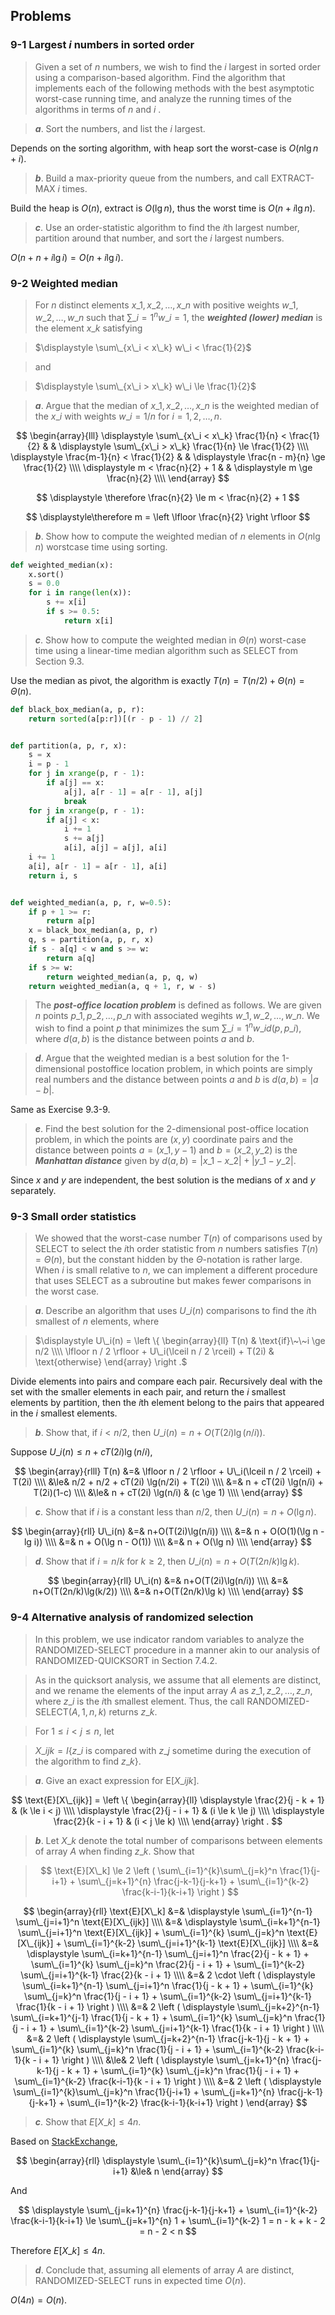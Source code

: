 ## Problems

### 9-1 Largest $i$ numbers in sorted order

> Given a set of $n$ numbers, we wish to find the $i$ largest in sorted order using a comparison-based algorithm. Find the algorithm that implements each of the following methods with the best asymptotic worst-case running time, and analyze the running times of the algorithms in terms of $n$ and $i$ .

> __*a*__. Sort the numbers, and list the $i$ largest.

Depends on the sorting algorithm, with heap sort the worst-case is $O(n\lg n + i)$.

> __*b*__. Build a max-priority queue from the numbers, and call EXTRACT-MAX $i$ times.

Build the heap is $O(n)$, extract is $O(\lg n)$, thus the worst time is $O(n + i\lg n)$.

> __*c*__. Use an order-statistic algorithm to find the $i$th largest number, partition around that number, and sort the $i$ largest numbers.

$O(n + n + i\lg i) = O(n + i\lg i)$.

### 9-2 Weighted median

> For $n$ distinct elements $x\_1, x\_2, \dots, x\_n$ with positive weights $w\_1, w\_2, \dots, w\_n$ such that $\sum\_{i=1}^n w\_i = 1$, the __*weighted (lower) median*__ is the element $x\_k$ satisfying

> $\displaystyle \sum\_{x\_i < x\_k} w\_i < \frac{1}{2}$

> and

> $\displaystyle \sum\_{x\_i > x\_k} w\_i \le \frac{1}{2}$

> __*a*__. Argue that the median of $x\_1, x\_2, \dots, x\_n$ is the weighted median of the $x\_i$ with weights $w\_i = 1/n$ for $i=1,2,\dots,n$.

$$
\begin{array}{lll}
\displaystyle \sum\_{x\_i < x\_k} \frac{1}{n} < \frac{1}{2} & &
\displaystyle \sum\_{x\_i > x\_k} \frac{1}{n} \le \frac{1}{2} \\\\
\displaystyle \frac{m-1}{n} < \frac{1}{2} & &
\displaystyle \frac{n - m}{n} \ge \frac{1}{2} \\\\
\displaystyle m < \frac{n}{2} + 1 & &
\displaystyle m \ge \frac{n}{2} \\\\
\end{array}
$$

$$
\displaystyle \therefore \frac{n}{2} \le m < \frac{n}{2} + 1
$$

$$
\displaystyle\therefore  m = \left \lfloor \frac{n}{2} \right \rfloor
$$

> __*b*__. Show how to compute the weighted median of $n$ elements in $O(n \lg n)$ worstcase time using sorting.

```python
def weighted_median(x):
    x.sort()
    s = 0.0
    for i in range(len(x)):
        s += x[i]
        if s >= 0.5:
            return x[i]
```

> __*c*__. Show how to compute the weighted median in $\Theta(n)$ worst-case time using a linear-time median algorithm such as SELECT from Section 9.3.

Use the median as pivot, the algorithm is exactly $T(n)=T(n/2)+\Theta(n) = \Theta(n)$.

```python
def black_box_median(a, p, r):
    return sorted(a[p:r])[(r - p - 1) // 2]


def partition(a, p, r, x):
    s = x
    i = p - 1
    for j in xrange(p, r - 1):
        if a[j] == x:
            a[j], a[r - 1] = a[r - 1], a[j]
            break
    for j in xrange(p, r - 1):
        if a[j] < x:
            i += 1
            s += a[j]
            a[i], a[j] = a[j], a[i]
    i += 1
    a[i], a[r - 1] = a[r - 1], a[i]
    return i, s


def weighted_median(a, p, r, w=0.5):
    if p + 1 >= r:
        return a[p]
    x = black_box_median(a, p, r)
    q, s = partition(a, p, r, x)
    if s - a[q] < w and s >= w:
        return a[q]
    if s >= w:
        return weighted_median(a, p, q, w)
    return weighted_median(a, q + 1, r, w - s)
```

> The __*post-office location problem*__ is defined as follows. We are given $n$ points $p\_1, p\_2, \dots, p\_n$ with associated wegihts $w\_1, w\_2, \dots, w\_n$. We wish to find a point $p$ that minimizes the sum $\sum\_{i=1}^n w\_i d(p, p\_i)$, where $d(a,b)$ is the distance between points $a$ and $b$.

> __*d*__. Argue that the weighted median is a best solution for the 1-dimensional postoffice location problem, in which points are simply real numbers and the distance between points $a$ and $b$ is $d(a, b) = |a - b|$.

Same as Exercise 9.3-9.

> __*e*__. Find the best solution for the 2-dimensional post-office location problem, in which the points are $(x,y)$ coordinate pairs and the distance between points $a=(x\_1, y-1)$ and $b=(x\_2, y\_2)$ is the __*Manhattan distance*__ given by $d(a,b)=|x\_1-x\_2|+|y\_1-y\_2|$.

Since $x$ and $y$ are independent, the best solution is the medians of $x$ and $y$ separately.

### 9-3 Small order statistics

> We showed that the worst-case number $T(n)$ of comparisons used by SELECT to select the $i$th order statistic from $n$ numbers satisfies $T(n)=\Theta(n)$, but the constant hidden by the $\Theta$-notation is rather large. When $i$ is small relative to $n$, we can implement a different procedure that uses SELECT as a subroutine but makes fewer comparisons in the worst case.

> __*a*__. Describe an algorithm that uses $U\_i(n)$ comparisons to find the $i$th smallest of $n$ elements, where

> $\displaystyle U\_i(n) = \left \{ \begin{array}{ll}
T(n) & \text{if}\~\~i \ge n/2 \\\\
\lfloor n / 2 \rfloor + U\_i(\lceil n / 2 \rceil) + T(2i) & \text{otherwise}
\end{array} \right .$

Divide elements into pairs and compare each pair. Recursively deal with the set with the smaller elements in each pair, and return the $i$ smallest elements by partition, then the $i$th element belong to the pairs that appeared in the $i$ smallest elements.

> __*b*__. Show that, if $i < n/2$, then $U\_i(n)=n+O(T(2i)\lg(n/i))$.

Suppose $U\_i(n) \le n + cT(2i) \lg(n/i)$,

$$
\begin{array}{rlll}
T(n) &=& \lfloor n / 2 \rfloor + U\_i(\lceil n / 2 \rceil) + T(2i) \\\\
&\le& n/2 + n/2 + cT(2i) \lg(n/2i) + T(2i) \\\\
&=& n + cT(2i) \lg(n/i) + T(2i)(1-c) \\\\
&\le& n + cT(2i) \lg(n/i) & (c \ge 1) \\\\
\end{array}
$$

> __*c*__. Show that if $i$ is a constant less than $n/2$, then $U\_i(n)= n + O(\lg n)$.

$$
\begin{array}{rll}
U\_i(n) &=& n+O(T(2i)\lg(n/i)) \\\\
&=& n + O(O(1)(\lg n - lg i)) \\\\
&=& n + O(\lg n - O(1)) \\\\
&=& n + O(\lg n) \\\\
\end{array}
$$

> __*d*__. Show that if $i=n/k$ for $k \ge 2$, then $U\_i(n)=n+O(T(2n/k)\lg k)$.

$$
\begin{array}{rll}
U\_i(n) &=& n+O(T(2i)\lg(n/i)) \\\\
&=& n+O(T(2n/k)\lg(k/2)) \\\\
&=& n+O(T(2n/k)\lg k) \\\\
\end{array}
$$

### 9-4 Alternative analysis of randomized selection

> In this problem, we use indicator random variables to analyze the RANDOMIZED-SELECT procedure in a manner akin to our analysis of RANDOMIZED-QUICKSORT in Section 7.4.2.

> As in the quicksort analysis, we assume that all elements are distinct, and we rename the elements of the input array $A$ as $z\_1, z\_2, \dots, z\_n$, where $z\_i$ is the $i$th smallest element. Thus, the call RANDOMIZED-SELECT$(A, 1, n, k)$ returns $z\_k$.

> For $1 \le i < j \le n$, let 

> $X\_{ijk} = I \{z\_i$ is compared with $z\_j$ sometime during the execution of the algorithm to find $z\_k\}$.

> __*a*__. Give an exact expression for $\text{E}[X\_{ijk}]$.

$$
\text{E}[X\_{ijk}] = \left \{ 
\begin{array}{ll}
\displaystyle \frac{2}{j - k + 1} & (k \le i < j) \\\\
\displaystyle \frac{2}{j - i + 1} & (i \le k \le j) \\\\
\displaystyle \frac{2}{k - i + 1} & (i < j \le k) \\\\
\end{array}
\right .
$$

> __*b*__. Let $X\_k$ denote the total number of comparisons between elements of array $A$ when finding $z\_k$. Show that

> $$
\text{E}[X\_k] \le 2 \left ( 
\sum\_{i=1}^{k}\sum\_{j=k}^n \frac{1}{j-i+1} +
\sum\_{j=k+1}^{n} \frac{j-k-1}{j-k+1} +
\sum\_{i=1}^{k-2} \frac{k-i-1}{k-i+1}
\right )
$$

$$
\begin{array}{rll}
\text{E}[X\_k] &=& \displaystyle \sum\_{i=1}^{n-1} \sum\_{j=i+1}^n \text{E}[X\_{ijk}] \\\\
&=& \displaystyle \sum\_{i=k+1}^{n-1} \sum\_{j=i+1}^n \text{E}[X\_{ijk}] +
\sum\_{i=1}^{k} \sum\_{j=k}^n \text{E}[X\_{ijk}] +
\sum\_{i=1}^{k-2} \sum\_{j=i+1}^{k-1} \text{E}[X\_{ijk}] \\\\
&=& \displaystyle \sum\_{i=k+1}^{n-1} \sum\_{j=i+1}^n \frac{2}{j - k + 1} +
\sum\_{i=1}^{k} \sum\_{j=k}^n \frac{2}{j - i + 1} +
\sum\_{i=1}^{k-2} \sum\_{j=i+1}^{k-1} \frac{2}{k - i + 1} \\\\
&=& 2 \cdot \left (
\displaystyle \sum\_{i=k+1}^{n-1} \sum\_{j=i+1}^n \frac{1}{j - k + 1} +
\sum\_{i=1}^{k} \sum\_{j=k}^n \frac{1}{j - i + 1} +
\sum\_{i=1}^{k-2} \sum\_{j=i+1}^{k-1} \frac{1}{k - i + 1} 
\right ) \\\\
&=& 2 \left (
\displaystyle \sum\_{j=k+2}^{n-1} \sum\_{i=k+1}^{j-1} \frac{1}{j - k + 1} +
\sum\_{i=1}^{k} \sum\_{j=k}^n \frac{1}{j - i + 1} +
\sum\_{i=1}^{k-2} \sum\_{j=i+1}^{k-1} \frac{1}{k - i + 1}
\right ) \\\\
&=& 2 \left (
\displaystyle \sum\_{j=k+2}^{n-1} \frac{j-k-1}{j - k + 1} +
\sum\_{i=1}^{k} \sum\_{j=k}^n \frac{1}{j - i + 1} +
\sum\_{i=1}^{k-2} \frac{k-i-1}{k - i + 1}
\right ) \\\\
&\le& 2 \left (
\displaystyle \sum\_{j=k+1}^{n} \frac{j-k-1}{j - k + 1} +
\sum\_{i=1}^{k} \sum\_{j=k}^n \frac{1}{j - i + 1} +
\sum\_{i=1}^{k-2} \frac{k-i-1}{k - i + 1}
\right ) \\\\
&=& 2 \left ( 
\displaystyle 
\sum\_{i=1}^{k}\sum\_{j=k}^n \frac{1}{j-i+1} +
\sum\_{j=k+1}^{n} \frac{j-k-1}{j-k+1} +
\sum\_{i=1}^{k-2} \frac{k-i-1}{k-i+1}
\right )
\end{array}
$$

> __*c*__. Show that $E[X\_k] \le 4n$.

Based on [StackExchange](http://math.stackexchange.com/questions/529208/inequality-sumk-i-1-sumn-j-k1-overj-i-1-le-n), 

$$
\begin{array}{rll}
\displaystyle \sum\_{i=1}^{k}\sum\_{j=k}^n \frac{1}{j-i+1} &\le& n 
\end{array}
$$

And

$$
\displaystyle
\sum\_{j=k+1}^{n} \frac{j-k-1}{j-k+1} + \sum\_{i=1}^{k-2} \frac{k-i-1}{k-i+1} \le \sum\_{j=k+1}^{n} 1 + \sum\_{i=1}^{k-2} 1 = n - k + k - 2 = n - 2 < n
$$

Therefore $E[X\_k] \le 4n$.

> __*d*__. Conclude that, assuming all elements of array $A$ are distinct, RANDOMIZED-SELECT runs in expected time $O(n)$.

$O(4n) = O(n)$.
